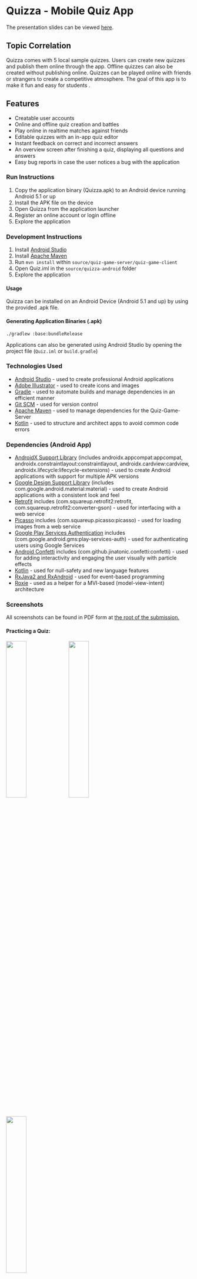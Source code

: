 # Quizza - Mobile Quiz App

The presentation slides can be viewed [here](presentation-converted.pptx).

## Topic Correlation

Quizza comes with 5 local sample quizzes. Users can create new quizzes and publish them online through the app. Offline quizzes can also be created without publishing online. Quizzes can be played online with friends or strangers to create a competitive atmosphere. The goal of this app is to make it fun and easy for students .


## Features

*   Creatable user accounts
*   Online and offline quiz creation and battles
*   Play online in realtime matches against friends
*   Editable quizzes with an in-app quiz editor
*   Instant feedback on correct and incorrect answers
*   An overview screen after finishing a quiz, displaying all questions and answers
*   Easy bug reports in case the user notices a bug with the application

### Run Instructions

1.  Copy the application binary (Quizza.apk) to an Android device running Android 5.1 or up
2.  Install the APK file on the device
3.  Open Quizza from the application launcher
4.  Register an online account or login offline
5.  Explore the application

### Development Instructions

1.  Install [Android Studio](https://developer.android.com/studio/)    
2.  Install [Apache Maven](https://maven.apache.org/install.html)
3.  Run `mvn install` within `source/quiz-game-server/quiz-game-client`
4.  Open Quiz.iml in the `source/quizza-android` folder
5.  Explore the application



#### Usage

Quizza can be installed on an Android Device (Android 5.1 and up) by using the provided .apk file.

#### Generating Application Binaries (.apk)

    ./gradlew :base:bundleRelease

Applications can also be generated using Android Studio by opening the project file (`Quiz.iml` or `build.gradle`)


### Technologies Used

*   [Android Studio](https://developer.android.com/studio/) - used to create professional Android applications
*   [Adobe Illustrator](https://www.adobe.com/products/illustrator.html) - used to create icons and images
*   [Gradle](https://maven.apache.org/) - used to automate builds and manage dependencies in an efficient manner
*   [Git SCM](https://git-scm.com/) - used for version control
*   [Apache Maven](https://maven.apache.org/) - used to manage dependencies for the Quiz-Game-Server
*   [Kotlin](http://kotlinlang.org/) - used to structure and architect apps to avoid common code errors

### Dependencies (Android App)

*   [AndroidX Support Library](https://developer.android.com/jetpack/androidx/) (includes androidx.appcompat:appcompat, androidx.constraintlayout:constraintlayout, androidx.cardview:cardview, androidx.lifecycle:lifecycle-extensions) - used to create Android applications with support for multiple APK versions
*   [Google Design Support Library](https://www.adobe.com/products/illustrator.html) (includes com.google.android.material:material) - used to create Android applications with a consistent look and feel
*   [Retrofit](https://square.github.io/retrofit/) includes (com.squareup.retrofit2:retrofit, com.squareup.retrofit2:converter-gson) - used for interfacing with a web service
*   [Picasso](http://square.github.io/picasso/) includes (com.squareup.picasso:picasso) - used for loading images from a web service
*   [Google Play Services Authentication](https://developers.google.com/identity/) includes (com.google.android.gms:play-services-auth) - used for authenticating users using Google Services
*   [Android Confetti](https://github.com/jinatonic/confetti) includes (com.github.jinatonic.confetti:confetti) - used for adding interactivity and engaging the user visually with particle effects
*   [Kotlin](http://kotlinlang.org/) - used for null-safety and new language features
*   [RxJava2 and RxAndroid](https://github.com/ReactiveX/RxJava) - used for event-based programming
*   [Roxie](https://github.com/ww-tech/roxie) - used as a helper for a MVI-based (model-view-intent) architecture

### Screenshots

All screenshots can be found in PDF form at [the root of the submission.](screenshots-pages-deleted.pdf)

#### Practicing a Quiz:

<img src="Quizza-Android/readme_assets/img/quiz_view_correct_confetti_1.jpg" width="33%" /> <img src="Quizza-Android/readme_assets/img/quiz_view_correct_confetti_2.jpg" width="33%" /> <img src="Quizza-Android/readme_assets/img/quiz_view_correct_confetti_3.jpg" width="33%" />
  


<img src="Quizza-Android/readme_assets/img/quiz_view_incorrect_1.jpg" width="33%" /> <img src="Quizza-Android/readme_assets/img/quiz_view_incorrect_2.jpg" width="33%" />
  



#### Finding an online match:


<img src="Quizza-Android/readme_assets/img/quiz_matchmaker.jpg" width="33%" />

  

#### Quiz Stats Overview:

<img src="Quizza-Android/readme_assets/img/quiz_overview_stats.jpg" width="33%" />

  

#### Quiz Details:

<img src="Quizza-Android/readme_assets/img/quiz_details.jpg" width="33%" />
  

##### Editing a Quiz:


<img src="Quizza-Android/readme_assets/img/quiz_edit_1.jpg" width="33%" /> <img src="Quizza-Android/readme_assets/img/quiz_edit_2.jpg" width="33%" /> <img src="Quizza-Android/readme_assets/img/quiz_edit_3.jpg" width="33%" />
  

##### Quiz Login & Registration:

<img src="Quizza-Android/readme_assets/img/quiz_login.jpg" width="33%" />

##### Quiz User Profile:
<img src="Quizza-Android/readme_assets/img/quiz_profile.jpg" width="33%" />  


